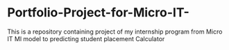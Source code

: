 # Portfolio-Project-for-Micro-IT-
This is a repository containing  project of my internship program from Micro IT
Ml model to predicting student placement
Calculator
